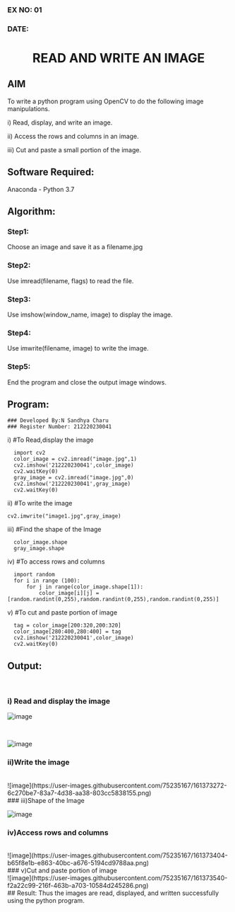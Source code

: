 ### EX NO: 01
### DATE:
# <p align="center">READ AND WRITE AN IMAGE</p>
## AIM
To write a python program using OpenCV to do the following image manipulations.

i) Read, display, and write an image.

ii) Access the rows and columns in an image.

iii) Cut and paste a small portion of the image.

## Software Required:
Anaconda - Python 3.7
## Algorithm:
### Step1:
Choose an image and save it as a filename.jpg
### Step2:
Use imread(filename, flags) to read the file.
### Step3:
Use imshow(window_name, image) to display the image.
### Step4:
Use imwrite(filename, image) to write the image.
### Step5:
End the program and close the output image windows.
## Program:
```
### Developed By:N Sandhya Charu
### Register Number: 212220230041
```
i) #To Read,display the image
```python3
  import cv2
  color_image = cv2.imread("image.jpg",1)
  cv2.imshow('212220230041',color_image)
  cv2.waitKey(0)
  gray_image = cv2.imread("image.jpg",0)
  cv2.imshow('212220230041',gray_image)
  cv2.waitKey(0)
```
ii) #To write the image
```python3
cv2.imwrite("image1.jpg",gray_image)

```
iii) #Find the shape of the Image
```python3
  color_image.shape
  gray_image.shape
```
iv) #To access rows and columns
```python3
  import random
  for i in range (100):
      for j in range(color_image.shape[1]):
          color_image[i][j] = [random.randint(0,255),random.randint(0,255),random.randint(0,255)]

```
v) #To cut and paste portion of image
```python3
  tag = color_image[200:320,200:320]
  color_image[280:400,280:400] = tag
  cv2.imshow('212220230041',color_image)
  cv2.waitKey(0)

```

## Output:
<br>

### i) Read and display the image
![image](https://user-images.githubusercontent.com/75235167/161373171-20a693d9-84af-43c6-ac2d-65f28106f051.png)

<br>

![image](https://user-images.githubusercontent.com/75235167/161373280-83324666-c349-41e0-b5a8-205dfbf615e9.png)
<br>

### ii)Write the image
<br>
![image](https://user-images.githubusercontent.com/75235167/161373272-6c270be7-83a7-4d38-aa38-803cc5838155.png)
<br>
### iii)Shape of the Image
<br>

![image](https://user-images.githubusercontent.com/75235167/161373294-a61dbcfa-e220-446f-b03c-9af4a59aeb25.png)
<br>
### iv)Access rows and columns
<br>
![image](https://user-images.githubusercontent.com/75235167/161373404-b65f8e1b-e863-40bc-a676-5194cd9788aa.png)
<br>
### v)Cut and paste portion of image
<br>
![image](https://user-images.githubusercontent.com/75235167/161373540-f2a22c99-216f-463b-a703-10584d245286.png)
<br>
## Result:
Thus the images are read, displayed, and written successfully using the python program.

